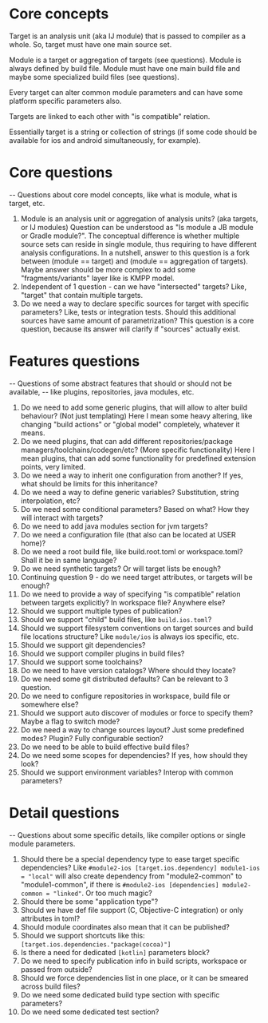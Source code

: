 # Core concepts
Target is an analysis unit (aka IJ module) that is passed to compiler as a whole.
So, target must have one main source set.

Module is a target or aggregation of targets (see questions).
Module is always defined by build file. Module must have one main build file
and maybe some specialized build files (see questions).

Every target can alter common module parameters and can have some platform specific parameters also.

Targets are linked to each other with "is compatible" relation.

Essentially target is a string or collection of strings (if some code should be available 
for ios and android simultaneously, for example).

# Core questions
 -- Questions about core model concepts, like what is module, what is target, etc.
1. Module is an analysis unit or aggregation of analysis units? (aka targets, or IJ modules)
   Question can be understood as "Is module a JB module or Gradle module?".
   The conceptual difference is whether multiple source sets can reside in single module, thus requiring to have 
   different analysis configurations.
   In a nutshell, answer to this question is a fork between (module == target) and (module == aggregation of targets).
   Maybe answer should be more complex to add some "fragments/variants" layer like is KMPP model.
2. Independent of 1 question - can we have "intersected" targets? Like, "target" that contain multiple targets.
3. Do we need a way to declare specific sources for target with specific parameters? 
   Like, tests or integration tests. Should this additional sources have same amount of parametrization?
   This question is a core question, because its answer will clarify if "sources" actually exist.

# Features questions
 -- Questions of some abstract features that should or should not be available, 
 -- like plugins, repositories, java modules, etc.
1. Do we need to add some generic plugins, that will allow to alter build behaviour? (Not just templating)
   Here I mean some heavy altering, like changing "build actions" or "global model" completely, whatever it means.
2. Do we need plugins, that can add different repositories/package managers/toolchains/codegen/etc? (More specific functionality)
   Here I mean plugins, that can add some functionality for predefined extension points, very limited.
3. Do we need a way to inherit one configuration from another? If yes, what should be limits for this inheritance?
4. Do we need a way to define generic variables? Substitution, string interpolation, etc?
5. Do we need some conditional parameters? Based on what? How they will interact with targets? 
6. Do we need to add java modules section for jvm targets?
7. Do we need a configuration file (that also can be located at USER home)?
8. Do we need a root build file, like build.root.toml or workspace.toml? Shall it be in same language?
9. Do we need synthetic targets? Or will target lists be enough?
10. Continuing question 9 - do we need target attributes, or targets will be enough?
11. Do we need to provide a way of specifying "is compatible" relation between targets explicitly? In workspace file? Anywhere else?
12. Should we support multiple types of publication?
13. Should we support "child" build files, like `build.ios.toml`?
14. Should we support filesystem conventions on target sources and build file locations structure? Like `module/ios` is always ios specific, etc.
15. Should we support git dependencies?
16. Should we support compiler plugins in build files?
17. Should we support some toolchains?
18. Do we need to have version catalogs? Where should they locate?
19. Do we need some git distributed defaults? Can be relevant to 3 question.
20. Do we need to configure repositories in workspace, build file or somewhere else?
21. Should we support auto discover of modules or force to specify them? Maybe a flag to switch mode?
22. Do we need a way to change sources layout? Just some predefined modes? Plugin? Fully configurable section?
23. Do we need to be able to build effective build files? 
24. Do we need some scopes for dependencies? If yes, how should they look?
25. Should we support environment variables? Interop with common parameters?

# Detail questions
 -- Questions about some specific details, like compiler options or single module parameters.
1. Should there be a special dependency type to ease target specific dependencies?
   Like `#module2-ios [target.ios.dependency] module1-ios = "local"` will also create dependency from
   "module2-common" to "module1-common", if there is `#module2-ios [dependencies] module2-common = "linked"`.
   Or too much magic?
2. Should there be some "application type"?
3. Should we have def file support (C, Objective-C integration) or only attributes in toml?
4. Should module coordinates also mean that it can be published?
5. Should we support shortcuts like this: `[target.ios.dependencies."package(cocoa)"]`
6. Is there a need for dedicated `[kotlin]` parameters block?
7. Do we need to specify publication info in build scripts, workspace or passed from outside?
8. Should we force dependencies list in one place, or it can be smeared across build files?
9. Do we need some dedicated build type section with specific parameters?
10. Do we need some dedicated test section?
